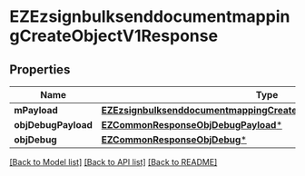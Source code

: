 # EZEzsignbulksenddocumentmappingCreateObjectV1Response

## Properties
Name | Type | Description | Notes
------------ | ------------- | ------------- | -------------
**mPayload** | [**EZEzsignbulksenddocumentmappingCreateObjectV1ResponseMPayload***](EZEzsignbulksenddocumentmappingCreateObjectV1ResponseMPayload.md) |  | 
**objDebugPayload** | [**EZCommonResponseObjDebugPayload***](EZCommonResponseObjDebugPayload.md) |  | [optional] 
**objDebug** | [**EZCommonResponseObjDebug***](EZCommonResponseObjDebug.md) |  | [optional] 

[[Back to Model list]](../README.md#documentation-for-models) [[Back to API list]](../README.md#documentation-for-api-endpoints) [[Back to README]](../README.md)


